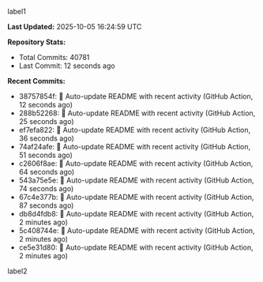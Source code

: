 
label1 
<!-- ACTIVITY_START -->
**Last Updated:** 2025-10-05 16:24:59 UTC

**Repository Stats:**
- Total Commits: 40781
- Last Commit: 12 seconds ago

**Recent Commits:**
- 38757854f: 🤖 Auto-update README with recent activity (GitHub Action, 12 seconds ago)
- 288b52268: 🤖 Auto-update README with recent activity (GitHub Action, 25 seconds ago)
- ef7efa822: 🤖 Auto-update README with recent activity (GitHub Action, 36 seconds ago)
- 74af24afe: 🤖 Auto-update README with recent activity (GitHub Action, 51 seconds ago)
- c2606f8ae: 🤖 Auto-update README with recent activity (GitHub Action, 64 seconds ago)
- 543a75e5e: 🤖 Auto-update README with recent activity (GitHub Action, 74 seconds ago)
- 67c4e377b: 🤖 Auto-update README with recent activity (GitHub Action, 87 seconds ago)
- db8d4fdb8: 🤖 Auto-update README with recent activity (GitHub Action, 2 minutes ago)
- 5c408744e: 🤖 Auto-update README with recent activity (GitHub Action, 2 minutes ago)
- ce5e31d80: 🤖 Auto-update README with recent activity (GitHub Action, 2 minutes ago)
<!-- ACTIVITY_END -->

label2
